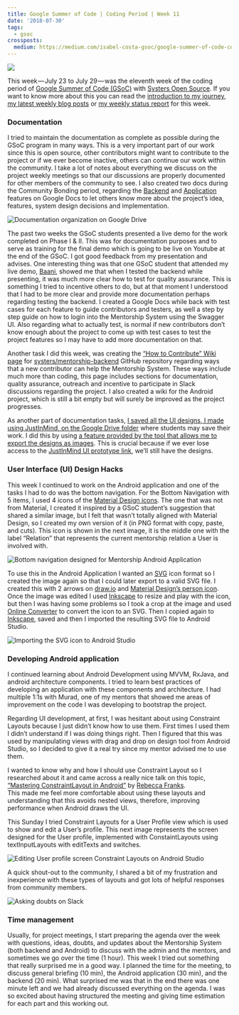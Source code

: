 ```yaml
---
title: Google Summer of Code | Coding Period | Week 11
date: '2018-07-30'
tags:
  - gsoc
crossposts:
  medium: https://medium.com/isabel-costa-gsoc/google-summer-of-code-coding-period-week-11-799f11918c62
---
```


![](/images/gsoc-week-11-cover.png)

This week — July 23 to July 29 — was the eleventh week of the coding period of [Google Summer of Code (GSoC)](https://summerofcode.withgoogle.com/) with [Systers Open Source](https://github.com/systers). If you want to know more about this you can read the [introduction to my journey](https://medium.com/isabel-costa-gsoc/intro-to-google-summer-of-code-with-systers-open-source-dbdaa92bd189), [my latest weekly blog posts](https://medium.com/isabel-costa-gsoc) or [my weekly status report](https://github.com/systers/mentorship-backend/wiki/GSoC-2018-Isabel-Costa#weekly-status-report-for-week-11) for this week.

### Documentation

I tried to maintain the documentation as complete as possible during the GSoC program in many ways. This is a very important part of our work since this is open source, other contributors might want to contribute to the project or if we ever become inactive, others can continue our work within the community. I take a lot of notes about everything we discuss on the project weekly meetings so that our discussions are properly documented for other members of the community to see. I also created two docs during the Community Bonding period, regarding the [Backend](https://docs.google.com/document/d/1qDTJK-ItAaek5ZBSLd4i8ShxLDcU5D2b4ZdIBTNxEJM/edit?usp=sharing) and [Application](https://docs.google.com/document/d/1RhYMjyd1yhAWarO7spRWOYm-KNgFsO9rNgO6ssnEC-o/edit?usp=sharing) features on Google Docs to let others know more about the project’s idea, features, system design decisions and implementation.

![Documentation organization on Google Drive](/images/gsoc-week-11-documentation.png)

The past two weeks the GSoC students presented a live demo for the work completed on Phase I & II. This was for documentation purposes and to serve as training for the final demo which is going to be live on Youtube at the end of the GSoC. I got good feedback from my presentation and advises. One interesting thing was that one GSoC student that attended my live demo, [Baani](https://github.com/BaaniLeen), showed me that when I tested the backend while presenting, it was much more clear how to test for quality assurance. This is something I tried to incentive others to do, but at that moment I understood that I had to be more clear and provide more documentation perhaps regarding testing the backend. I created a Google Docs while back with test cases for each feature to guide contributors and testers, as well a step by step guide on how to login into the Mentorship System using the Swagger UI. Also regarding what to actually test, is normal if new contributors don’t know enough about the project to come up with test cases to test the project features so I may have to add more documentation on that.

Another task I did this week, was creating the [“How to Contribute” Wiki page](https://github.com/systers/mentorship-backend/wiki/How-to-Contribute) for [systers/mentorship-backend](https://github.com/systers/mentorship-backend) GitHub repository regarding ways that a new contributor can help the Mentorship System. These ways include much more than coding, this page includes sections for documentation, quality assurance, outreach and incentive to participate in Slack discussions regarding the project. I also created a wiki for the Android project, which is still a bit empty but will surely be improved as the project progresses.

As another part of documentation tasks, [I saved all the UI designs, I made using JustInMind, on the Google Drive folder](https://drive.google.com/open?id=1Nkhrxjbuh3_Z_rCww4Z2dQWgkCg7tiiZ) where students may save their work. I did this by using [a feature provided by the tool that allows me to export the designs as images](https://www.justinmind.com/support/how-to-export-your-wireframes-to-image-files/). This is crucial because if we ever lose access to the [JustInMind UI prototype link](https://www.justinmind.com/usernote/tests/35756605/35766303/35777319/index.html), we’ll still have the designs.

### User Interface (UI) Design Hacks

This week I continued to work on the Android application and one of the tasks I had to do was the bottom navigation. For the Bottom Navigation with 5 items, I used 4 icons of the [Material Design icons](https://material.io/tools/icons/). The one that was not from Material, I created it inspired by a GSoC student’s suggestion that shared a similar image, but I felt that wasn’t totally aligned with Material Design, so I created my own version of it (in PNG format with copy, paste, and cuts). This icon is shown in the next image, it is the middle one with the label “Relation” that represents the current mentorship relation a User is involved with.

![Bottom navigation designed for Mentorship Android Application](/images/gsoc-week-11-bottom-nav.png)

To use this in the Android Application I wanted an [SVG](https://en.wikipedia.org/wiki/Scalable_Vector_Graphics) icon format so I created the image again so that I could later export to a valid SVG file. I created this with 2 arrows on [draw.io](http://draw.io) and [Material Design’s person icon](https://material.io/tools/icons/?icon=person&style=baseline). Once the image was edited I used [Inkscape](https://inkscape.org/) to resize and play with the icon, but then I was having some problems so I took a crop at the image and used [Online Converter](https://www.online-convert.com/) to convert the icon to an SVG. Then I copied again to [Inkscape](https://inkscape.org/), saved and then I imported the resulting SVG file to Android Studio.

![Importing the SVG icon to Android Studio](/images/gsoc-week-11-vector-asset.png)

### Developing Android application

I continued learning about Android Development using MVVM, RxJava, and android architecture components. I tried to learn best practices of developing an application with these components and architecture. I had multiple 1:1s with Murad, one of my mentors that showed me areas of improvement on the code I was developing to bootstrap the project.

Regarding UI development, at first, I was hesitant about using Constraint Layouts because I just didn’t know how to use them. First times I used them I didn’t understand if I was doing things right. Then I figured that this was used by manipulating views with drag and drop on design tool from Android Studio, so I decided to give it a real try since my mentor advised me to use them.

I wanted to know why and how I should use Constraint Layout so I researched about it and came across a really nice talk on this topic, [“Mastering ConstraintLayout in Android”](https://www.youtube.com/watch?v=rzmB3UxxhaA) by [Rebecca Franks](https://twitter.com/riggaroo).  
This made me feel more comfortable about using these layouts and understanding that this avoids nested views, therefore, improving performance when Android draws the UI.

This Sunday I tried Constraint Layouts for a User Profile view which is used to show and edit a User’s profile. This next image represents the screen designed for the User profile, implemented with ConstaintLayouts using textInputLayouts with editTexts and switches.

![Editing User profile screen Constraint Layouts on Android Studio](/images/gsoc-week-11-constraint-layout.png)

A quick shout-out to the community, I shared a bit of my frustration and inexperience with these types of layouts and got lots of helpful responses from community members.

![Asking doubts on Slack](/images/gsoc-week-11-ask-doubts.png)

### Time management

Usually, for project meetings, I start preparing the agenda over the week with questions, ideas, doubts, and updates about the Mentorship System (both backend and Android) to discuss with the admin and the mentors, and sometimes we go over the time (1 hour). This week I tried out something that really surprised me in a good way. I planned the time for the meeting, to discuss general briefing (10 min), the Android application (30 min), and the backend (20 min). What surprised me was that in the end there was one minute left and we had already discussed everything on the agenda. I was so excited about having structured the meeting and giving time estimation for each part and this working out.
